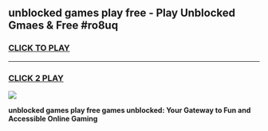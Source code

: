 
## unblocked games play free - Play Unblocked Gmaes & Free #ro8uq
<h3>
<a href="https://premium.freeplayer.one?title=unblocked_games_play_free&ref=03M">CLICK TO PLAY</a></h3>
<hr>

<h3>
<a href="https://premium.freeplayer.one?title=unblocked_games_play_free&ref=03M">CLICK 2 PLAY</a>
  
</h3>

<a href="https://premium.freeplayer.one?title=unblocked_games_play_free&ref=03M"><img src="https://clearcache.store/games.png"></a>


**unblocked games play free games unblocked: Your Gateway to Fun and Accessible Online Gaming**
